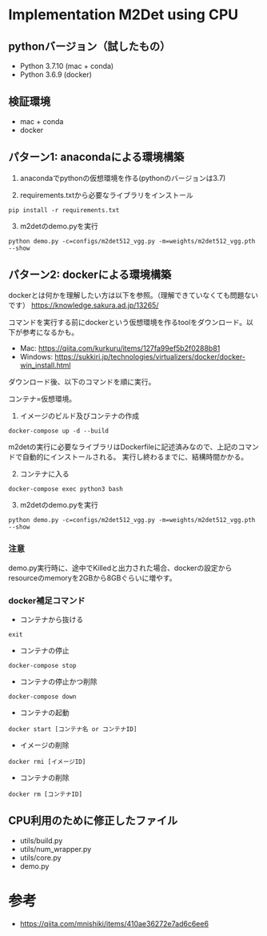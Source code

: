 # Implementation M2Det using CPU
## pythonバージョン（試したもの）
* Python 3.7.10 (mac + conda)
* Python 3.6.9 (docker)

## 検証環境
* mac + conda
* docker

## パターン1: anacondaによる環境構築
1. anacondaでpythonの仮想環境を作る(pythonのバージョンは3.7)

2. requirements.txtから必要なライブラリをインストール
```
pip install -r requirements.txt
```

3. m2detのdemo.pyを実行
```
python demo.py -c=configs/m2det512_vgg.py -m=weights/m2det512_vgg.pth --show
```

## パターン2: dockerによる環境構築
dockerとは何かを理解したい方は以下を参照。（理解できていなくても問題ないです）
https://knowledge.sakura.ad.jp/13265/


コマンドを実行する前にdockerという仮想環境を作るtoolをダウンロード。以下が参考になるかも。
* Mac: https://qiita.com/kurkuru/items/127fa99ef5b2f0288b81
* Windows: https://sukkiri.jp/technologies/virtualizers/docker/docker-win_install.html


ダウンロード後、以下のコマンドを順に実行。

コンテナ=仮想環境。

1. イメージのビルド及びコンテナの作成

```
docker-compose up -d --build
```

m2detの実行に必要なライブラリはDockerfileに記述済みなので、上記のコマンドで自動的にインストールされる。
実行し終わるまでに、結構時間かかる。


2. コンテナに入る
```
docker-compose exec python3 bash
```

3. m2detのdemo.pyを実行
```
python demo.py -c=configs/m2det512_vgg.py -m=weights/m2det512_vgg.pth --show
```

### 注意
demo.py実行時に、途中でKilledと出力された場合、dockerの設定からresourceのmemoryを2GBから8GBぐらいに増やす。

### docker補足コマンド
* コンテナから抜ける
```
exit
```

* コンテナの停止
```
docker-compose stop
```

* コンテナの停止かつ削除
```
docker-compose down
```

* コンテナの起動
```
docker start [コンテナ名 or コンテナID]
```

* イメージの削除
```
docker rmi [イメージID]
```

* コンテナの削除
```
docker rm [コンテナID]
```

## CPU利用のために修正したファイル
* utils/build.py
* utils/num_wrapper.py
* utils/core.py
* demo.py

# 参考
* https://qiita.com/mnishiki/items/410ae36272e7ad6c6ee6